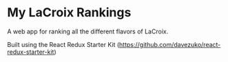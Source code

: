 # My LaCroix Rankings

A web app for ranking all the different flavors of LaCroix.

Built using the React Redux Starter Kit (https://github.com/davezuko/react-redux-starter-kit)
